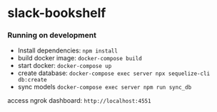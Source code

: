 # slack-bookshelf

### Running on development

- Install dependencies: `npm install`
- build docker image: `docker-compose build`
- start docker: `docker-compose up`
- create database: `docker-compose exec server npx sequelize-cli db:create`
- sync models `docker-compose exec server npm run sync_db`

access ngrok dashboard: `http://localhost:4551`
